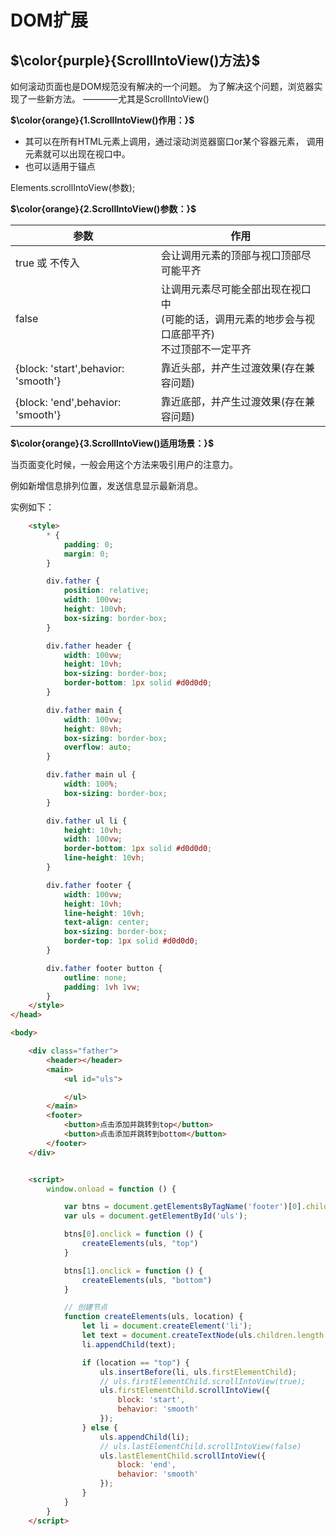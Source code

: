 # DOM扩展

## $\color{purple}{ScrollIntoView()方法}$

如何滚动页面也是DOM规范没有解决的一个问题。
为了解决这个问题，浏览器实现了一些新方法。
————尤其是ScrollIntoView()

**$\color{orange}{1.ScrollIntoView()作用：}$**

- 其可以在所有HTML元素上调用，通过滚动浏览器窗口or某个容器元素，
调用元素就可以出现在视口中。
- 也可以适用于锚点

Elements.scrollIntoView(参数);

**$\color{orange}{2.ScrollIntoView()参数：}$**

| 参数           | 作用                                                                                                 |
| -------------- | ---------------------------------------------------------------------------------------------------- |
| true 或 不传入 | 会让调用元素的顶部与视口顶部尽可能平齐                                                   |
| false          | 让调用元素尽可能全部出现在视口中<br/>(可能的话，调用元素的地步会与视口底部平齐)<br/>不过顶部不一定平齐 |
| {block: 'start',behavior: 'smooth'} |靠近头部，并产生过渡效果(存在兼容问题)|
|{block: 'end',behavior: 'smooth'} |靠近底部，并产生过渡效果(存在兼容问题)|

**$\color{orange}{3.ScrollIntoView()适用场景：}$**

当页面变化时候，一般会用这个方法来吸引用户的注意力。

例如新增信息排列位置，发送信息显示最新消息。

实例如下：

```html
    <style>
        * {
            padding: 0;
            margin: 0;
        }

        div.father {
            position: relative;
            width: 100vw;
            height: 100vh;
            box-sizing: border-box;
        }

        div.father header {
            width: 100vw;
            height: 10vh;
            box-sizing: border-box;
            border-bottom: 1px solid #d0d0d0;
        }

        div.father main {
            width: 100vw;
            height: 80vh;
            box-sizing: border-box;
            overflow: auto;
        }

        div.father main ul {
            width: 100%;
            box-sizing: border-box;
        }

        div.father ul li {
            height: 10vh;
            width: 100vw;
            border-bottom: 1px solid #d0d0d0;
            line-height: 10vh;
        }

        div.father footer {
            width: 100vw;
            height: 10vh;
            line-height: 10vh;
            text-align: center;
            box-sizing: border-box;
            border-top: 1px solid #d0d0d0;
        }

        div.father footer button {
            outline: none;
            padding: 1vh 1vw;
        }
    </style>
</head>

<body>

    <div class="father">
        <header></header>
        <main>
            <ul id="uls">

            </ul>
        </main>
        <footer>
            <button>点击添加并跳转到top</button>
            <button>点击添加并跳转到bottom</button>
        </footer>
    </div>


    <script>
        window.onload = function () {

            var btns = document.getElementsByTagName('footer')[0].children;
            var uls = document.getElementById('uls');

            btns[0].onclick = function () {
                createElements(uls, "top")
            }

            btns[1].onclick = function () {
                createElements(uls, "bottom")
            }

            // 创建节点
            function createElements(uls, location) {
                let li = document.createElement('li');
                let text = document.createTextNode(uls.children.length + 1);
                li.appendChild(text);

                if (location == "top") {
                    uls.insertBefore(li, uls.firstElementChild);
                    // uls.firstElementChild.scrollIntoView(true);
                    uls.firstElementChild.scrollIntoView({
                        block: 'start',
                        behavior: 'smooth'
                    });
                } else {
                    uls.appendChild(li);
                    // uls.lastElementChild.scrollIntoView(false)
                    uls.lastElementChild.scrollIntoView({
                        block: 'end',
                        behavior: 'smooth'
                    });
                }
            }
        }
    </script>
```

